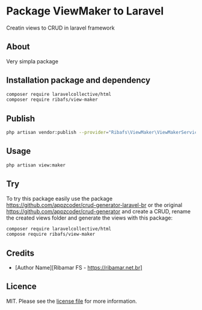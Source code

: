 # Package ViewMaker to Laravel

Creatin views to CRUD in laravel framework

## About

Very simpla package

## Installation package and dependency

``` bash
composer require laravelcollective/html
composer require ribafs/view-maker
```

## Publish
```bash
php artisan vendor:publish --provider="Ribafs\ViewMaker\ViewMakerServiceProvider"
```

## Usage

```bash
php artisan view:maker
```
## Try
To try this package easily use the package https://github.com/appzcoder/crud-generator-laravel-br or the original
https://github.com/appzcoder/crud-generator and create a CRUD, rename the created views folder and generate the views with this package:

```bash
composer require laravelcollective/html
compose require ribafs/view-maker
```

## Credits

- [Author Name][Ribamar FS - https://ribamar.net.br]


## Licence

MIT. Please see the [license file](license.md) for more information.

